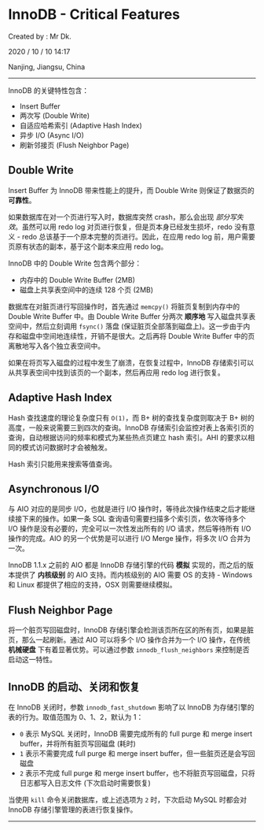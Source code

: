 # InnoDB - Critical Features

Created by : Mr Dk.

2020 / 10 / 10 14:17

Nanjing, Jiangsu, China

---

InnoDB 的关键特性包含：

* Insert Buffer
* 两次写 (Double Write)
* 自适应哈希索引 (Adaptive Hash Index)
* 异步 I/O (Async I/O)
* 刷新邻接页 (Flush Neighbor Page)

## Double Write

Insert Buffer 为 InnoDB 带来性能上的提升，而 Double Write 则保证了数据页的 **可靠性**。

如果数据库在对一个页进行写入时，数据库突然 crash，那么会出现 *部分写失效*。虽然可以用 redo log 对页进行恢复，但是页本身已经发生损坏，redo 没有意义 - redo 总该基于一个原本完整的页进行。因此，在应用 redo log 前，用户需要页原有状态的副本，基于这个副本来应用 redo log。

InnoDB 中的 Double Write 包含两个部分：

* 内存中的 Double Write Buffer (2MB)
* 磁盘上共享表空间中的连续 128 个页 (2MB)

数据库在对脏页进行写回操作时，首先通过 `memcpy()` 将脏页复制到内存中的 Double Write Buffer 中。由 Double Write Buffer 分两次 **顺序地** 写入磁盘共享表空间中，然后立刻调用 `fsync()` 落盘 (保证脏页全部落到磁盘上)。这一步由于内存和磁盘中空间地连续性，开销不是很大。之后再将 Double Write Buffer 中的页离散地写入各个独立表空间中。

如果在将页写入磁盘的过程中发生了崩溃，在恢复过程中，InnoDB 存储索引可以从共享表空间中找到该页的一个副本，然后再应用 redo log 进行恢复。

## Adaptive Hash Index

Hash 查找速度的理论复杂度只有 `O(1)`，而 B+ 树的查找复杂度则取决于 B+ 树的高度，一般来说需要三到四次的查询。InnoDB 存储索引会监控对表上各索引页的查询，自动根据访问的频率和模式为某些热点页建立 hash 索引。AHI 的要求以相同的模式访问数据时才会被触发。

Hash 索引只能用来搜索等值查询。

## Asynchronous I/O

与 AIO 对应的是同步 I/O，也就是进行 I/O 操作时，等待此次操作结束之后才能继续接下来的操作。如果一条 SQL 查询语句需要扫描多个索引页，依次等待多个 I/O 操作是没有必要的，完全可以一次性发出所有的 I/O 请求，然后等待所有 I/O 操作的完成。AIO 的另一个优势是可以进行 I/O Merge 操作，将多次 I/O 合并为一次。

InnoDB 1.1.x 之前的 AIO 都是 InnoDB 存储引擎的代码 **模拟** 实现的，而之后的版本提供了 **内核级别** 的 AIO 支持。而内核级别的 AIO 需要 OS 的支持 - Windows 和 Linux 都提供了相应的支持，OSX 则需要继续模拟。

## Flush Neighbor Page

将一个脏页写回磁盘时，InnoDB 存储引擎会检测该页所在区的所有页，如果是脏页，那么一起刷新。通过 AIO 可以将多个 I/O 操作合并为一个 I/O 操作，在传统 **机械硬盘** 下有着显著优势。可以通过参数 `innodb_flush_neighbors` 来控制是否启动这一特性。

## InnoDB 的启动、关闭和恢复

在 InnoDB 关闭时，参数 `innodb_fast_shutdown` 影响了以 InnoDB 为存储引擎的表的行为。取值范围为 0、1、2，默认为 1：

* `0` 表示 MySQL 关闭时，InnoDB 需要完成所有的 full purge 和 merge insert buffer，并将所有脏页写回磁盘 (耗时)
* `1` 表示不需要完成 full purge 和 merge insert buffer，但一些脏页还是会写回磁盘
* `2` 表示不完成 full purge 和 merge insert buffer，也不将脏页写回磁盘，只将日志都写入日志文件 (下次启动时需要恢复)

当使用 `kill` 命令关闭数据库，或上述选项为 `2` 时，下次启动 MySQL 时都会对 InnoDB 存储引擎管理的表进行恢复操作。

---

